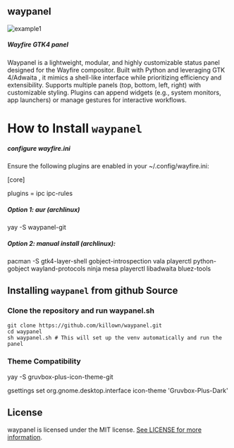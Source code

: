 ## waypanel

![example1](https://github.com/user-attachments/assets/6f9bc597-4089-4ffb-b49f-5fcb2f446864)

##### _Wayfire GTK4 panel_

Waypanel  is a lightweight, modular, and highly customizable status panel designed for the Wayfire  compositor. Built with Python and leveraging GTK 4/Adwaita , it mimics a shell-like interface while prioritizing efficiency and extensibility. Supports multiple panels (top, bottom, left, right) with customizable styling. Plugins can append widgets (e.g., system monitors, app launchers) or manage gestures for interactive workflows. 

How to Install `waypanel`
=========================

##### configure wayfire.ini
Ensure the following plugins are enabled in your ~/.config/wayfire.ini: 
    
[core]

plugins = ipc ipc-rules

##### Option 1: aur (archlinux)
yay -S waypanel-git 

##### Option 2: manual install (archlinux): 
pacman -S gtk4-layer-shell gobject-introspection vala playerctl python-gobject wayland-protocols ninja mesa playerctl libadwaita bluez-tools

Installing `waypanel` from github Source
-------------------------------------------------

### Clone the repository and run waypanel.sh
    git clone https://github.com/killown/waypanel.git
    cd waypanel
    sh waypanel.sh # This will set up the venv automatically and run the panel


### Theme Compatibility

yay -S gruvbox-plus-icon-theme-git

gsettings set org.gnome.desktop.interface icon-theme 'Gruvbox-Plus-Dark'



## License
waypanel is licensed under the MIT license. [See LICENSE for more information](https://github.com/killown/waypanel/blob/main/LICENSE).



